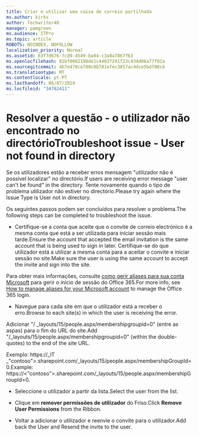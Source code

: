 ```yaml
---
title: Criar e utilizar uma caixa de correio partilhada
ms.author: kirks
author: Techwriter40
manager: pamgreen
ms.audience: ITPro
ms.topic: article
ROBOTS: NOINDEX, NOFOLLOW
localization_priority: Normal
ms.assetid: 63f7d676-7cd9-4549-ba84-c3a8a7867f63
ms.openlocfilehash: 81bf8082198de1c44037291f23c434d06a77f02a
ms.sourcegitcommit: 4b7e478ce700c0b781efec3857ac4dce5bdf00c6
ms.translationtype: MT
ms.contentlocale: pt-PT
ms.lasthandoff: 06/07/2019
ms.locfileid: "34762411"
---
```

# <a name="troubleshoot-issue---user-not-found-in-directory"></a><span data-ttu-id="64aef-102">Resolver a questão - o utilizador não encontrado no directório</span><span class="sxs-lookup"><span data-stu-id="64aef-102">Troubleshoot issue - User not found in directory</span></span>

<span data-ttu-id="64aef-103">Se os utilizadores estão a receber erros mensagem "utilizador não é possível localizar" no directório.</span><span class="sxs-lookup"><span data-stu-id="64aef-103">If users are receiving error message "user can't be found" in the directory.</span></span> <span data-ttu-id="64aef-104">Tente novamente quando o tipo de problema utilizador não estiver no directório.</span><span class="sxs-lookup"><span data-stu-id="64aef-104">Please try again where the Issue Type is User not in directory.</span></span>

<span data-ttu-id="64aef-105">Os seguintes passos podem ser concluídos para resolver o problema.</span><span class="sxs-lookup"><span data-stu-id="64aef-105">The following steps can be completed to troubleshoot the issue.</span></span>

- <span data-ttu-id="64aef-106">Certifique-se a conta que aceite que o convite de correio electrónico é a mesma conta que está a ser utilizada para iniciar sessão mais tarde.</span><span class="sxs-lookup"><span data-stu-id="64aef-106">Ensure the account that accepted the email invitation is the same account that is being used to sign in later.</span></span> <span data-ttu-id="64aef-107">Certifique-se do que utilizador está a utilizar a mesma conta para a aceitar o convite e iniciar sessão no site.</span><span class="sxs-lookup"><span data-stu-id="64aef-107">Make sure the user is using the same account to accept the invite and sign into the site.</span></span> 

<span data-ttu-id="64aef-108">Para obter mais informações, consulte [como gerir aliases para sua conta Microsoft</a> para gerir o início de sessão do Office 365](https://support.microsoft.com/help/12407/microsoft-account-how-to-manage-aliases).</span><span class="sxs-lookup"><span data-stu-id="64aef-108">For more info, see [How to manage aliases for your Microsoft account</a> to manage the Office 365 login](https://support.microsoft.com/help/12407/microsoft-account-how-to-manage-aliases).</span></span> 

- <span data-ttu-id="64aef-109">Navegue para cada site em que o utilizador está a receber o erro.</span><span class="sxs-lookup"><span data-stu-id="64aef-109">Browse to each site(s) in which the user is receiving the error.</span></span> 

<span data-ttu-id="64aef-110">Adicionar "/ _layouts/15/people.aspx/membershipgroupid=0" (entre as aspas) para o fim do URL do site.</span><span class="sxs-lookup"><span data-stu-id="64aef-110">Add "/_layouts/15/people.aspx/membershipgroupid=0" (within the double-quotes) to the end of the site URL.</span></span> 

<span data-ttu-id="64aef-111">Exemplo: https://_lT _"contoso">.sharepoint.com/_layouts/15/people.aspx/membershipGroupId=0.</span><span class="sxs-lookup"><span data-stu-id="64aef-111">Example: https://<"contoso">.sharepoint.com/_layouts/15/people.aspx/membershipGroupId=0.</span></span>

- <span data-ttu-id="64aef-112">Seleccione o utilizador a partir da lista.</span><span class="sxs-lookup"><span data-stu-id="64aef-112">Select the user from the list.</span></span>

- <span data-ttu-id="64aef-113">Clique em **remover permissões de utilizador** do Friso.</span><span class="sxs-lookup"><span data-stu-id="64aef-113">Click **Remove User Permissions** from the Ribbon.</span></span> 
-  <span data-ttu-id="64aef-114">Voltar a adicionar o utilizador e reenvie o convite para o utilizador.</span><span class="sxs-lookup"><span data-stu-id="64aef-114">Add back the User and Resend the invite to the user.</span></span>

